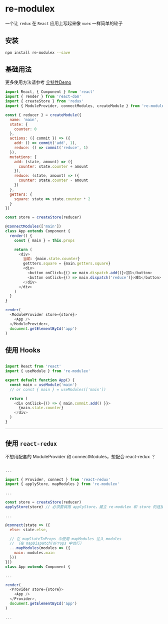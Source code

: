 # re-modulex

一个让 `redux` 在 `React` 应用上写起来像 `vuex` 一样简单的轮子

## 安装

```bash
npm install re-modulex --save
```

## 基础用法

更多使用方法请参考 [全特性Demo](https://github.com/CJY0208/re-modulex/blob/master/docs/%E5%85%A8%E7%89%B9%E6%80%A7Demo.md)

```javascript
import React, { Component } from 'react'
import { render } from 'react-dom'
import { createStore } from 'redux'
import { ModuleProvider, connectModules, createModule } from 're-modulex'

const { reducer } = createModule({
  name: 'main',
  state: {
    counter: 0
  },
  actions: ({ commit }) => ({
    add: () => commit('add', 1),
    reduce: () => commit('reduce', 1)
  }),
  mutations: {
    add: (state, amount) => ({
      counter: state.counter + amount
    }),
    reduce: (state, amount) => ({
      counter: state.counter - amount
    })
  },
  getters: {
    square: state => state.counter * 2
  }
})

const store = createStore(reducer)

@connectModules(['main'])
class App extends Component {
  render() {
    const { main } = this.props

    return (
      <div>
        当前: {main.state.counter}
        gettters.square = {main.getters.square}
        <div>  
          <button onClick={() => main.dispatch.add()}>加1</button>
          <button onClick={() => main.dispatch('reduce')}>减1</button>
        </div>
      </div>
    )
  }
}

render(
  <ModuleProvider store={store}>
    <App />
  </ModuleProvider>,
  document.getElementById('app')
)
```

## 使用 Hooks

```javascript

import React from 'react'
import { useModule } from 're-modulex'

export default function App() {
  const main = useModule('main')
  // or const { main } = useModules(['main'])

  return (
    <div onClick={() => { main.commit.add() }}>
      {main.state.counter}
    </div>
  )
}
```

- - -

## 使用 `react-redux`

不想用配套的 ModuleProvider 和 connectModules，想配合 react-redux ？

```javascript

...

import { Provider, connect } from 'react-redux'
import { applyStore, mapModules } from 're-modulex'

...

const store = createStore(reducer)
applyStore(store) // 必须要调用 applyStore，建立 re-modulex 和 store 的连接

...

@connect(state => ({
  else: state.else,

  // 在 mapStateToProps 中使用 mapModules 注入 modules
  // （在 mapDispatchToProps 中也行）
  ...mapModules(modules => ({
    main: modules.main
  }))
}))
class App extends Component {

...

render(
  <Provider store={store}>
    <App />
  </Provider>,
  document.getElementById('app')
)

...
```
